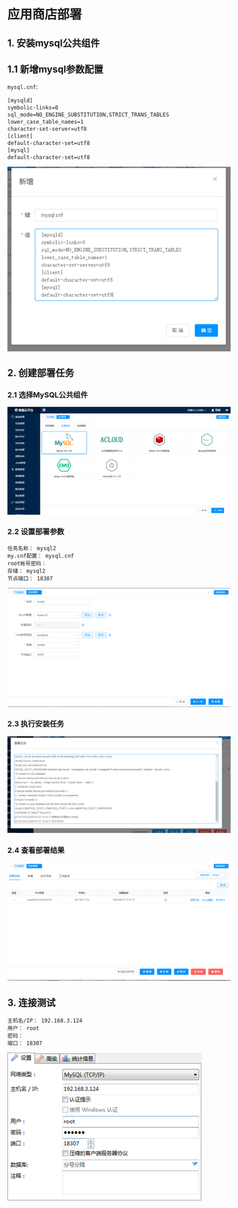 # 应用商店部署



## 1. 安装mysql公共组件
## 1.1 新增mysql参数配置
`mysql.cnf`:
```properties
[mysqld]
symbolic-links=0
sql_mode=NO_ENGINE_SUBSTITUTION,STRICT_TRANS_TABLES
lower_case_table_names=1
character-set-server=utf8
[client]
default-character-set=utf8
[mysql]
default-character-set=utf8
```
![20200527_134123_97](image/20200527_134123_97.png)

## 2. 创建部署任务

### 2.1 选择MySQL公共组件
![20200526_145716_92](image/20200526_145716_92.png)
### 2.2 设置部署参数
```
任务名称： mysql2
my.cnf配置： mysql.cnf
root帐号密码：
存储： mysql2
节点端口： 18307
```
![20200527_134404_99](image/20200527_134404_99.png)

### 2.3 执行安装任务
![20200527_134431_39](image/20200527_134431_39.png)

### 2.4 查看部署结果
![20200527_134453_28](image/20200527_134453_28.png)

## 3. 连接测试
```
主机名/IP： 192.168.3.124
用户： root
密码：
端口： 18307
```
![20200527_134628_14](image/20200527_134628_14.png)
